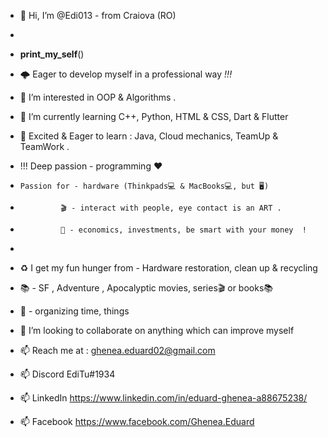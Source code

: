 - 👋 Hi, I’m @Edi013 - from Craiova (RO) 
- 
- __print_my_self__()


- 🌩️ Eager to develop myself in a professional way _!!!_             
- 👀 I’m interested in OOP & Algorithms  .  
- 🌱 I’m currently learning C++, Python, HTML & CSS, Dart & Flutter
- 🌱 Excited & Eager to learn : Java, Cloud mechanics, TeamUp & TeamWork .


- !!! Deep passion - programming ❤️
-     Passion for - hardware (Thinkpads💻 & MacBooks💻, but 🖥️)  
-              🎬 - interact with people, eye contact is an ART .
-              💸 - economics, investments, be smart with your money  !
- 

- ♻️ I get my fun hunger from  - Hardware restoration, clean up  & recycling  
- 📚                           - SF , Adventure , Apocalyptic movies, series🎬 or books📚 
- 🥬                           - organizing time, things 

- 💞️ I’m looking to collaborate on anything which can improve myself  
- 📫 Reach me at : ghenea.eduard02@gmail.com
- 📫   Discord   EdiTu#1934 
- 📫   LinkedIn  https://www.linkedin.com/in/eduard-ghenea-a88675238/
- 📫   Facebook  https://www.facebook.com/Ghenea.Eduard


<!---
Edi013/Edi013 is a ✨ special ✨ repository because its `README.md` (this file) appears on your GitHub profile.
You can click the Preview link to take a look at your changes.
--->
